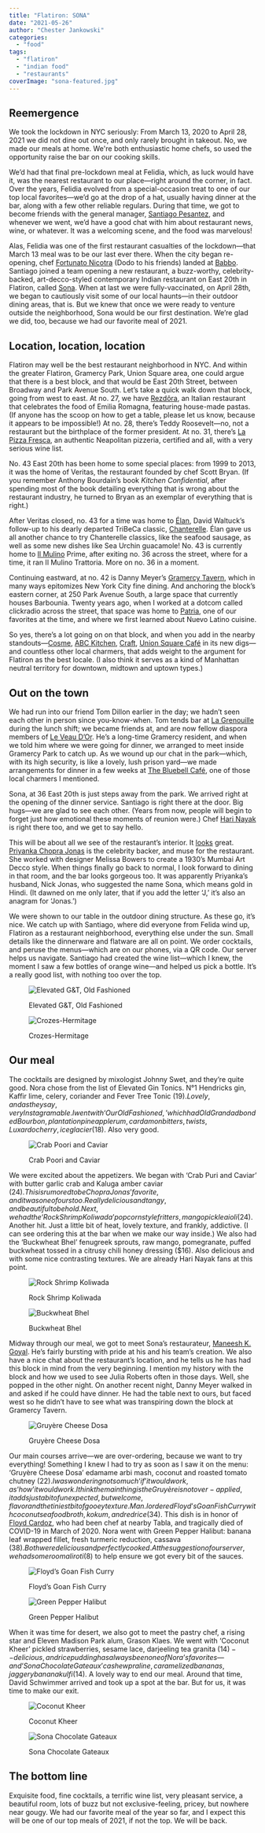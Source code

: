 ```yaml
---
title: "Flatiron: SONA"
date: "2021-05-26"
author: "Chester Jankowski"
categories: 
  - "food"
tags: 
  - "flatiron"
  - "indian food"
  - "restaurants"
coverImage: "sona-featured.jpg"
---
```


## Reemergence

We took the lockdown in NYC seriously: From March 13, 2020 to April 28, 2021 we did not dine out once, and only rarely brought in takeout. No, we made our meals at home. We're both enthusiastic home chefs, so used the opportunity raise the bar on our cooking skills.

We’d had that final pre-lockdown meal at Felidia, which, as luck would have it, was the nearest restaurant to our place—right around the corner, in fact. Over the years, Felidia evolved from a special-occasion treat to one of our top local favorites—we’d go at the drop of a hat, usually having dinner at the bar, along with a few other reliable regulars. During that time, we got to become friends with the general manager, [Santiago Pesantez](https://www.instagram.com/santo_ny/), and whenever we went, we’d have a good chat with him about restaurant news, wine, or whatever. It was a welcoming scene, and the food was marvelous!

Alas, Felidia was one of the first restaurant casualties of the lockdown—that March 13 meal was to be our last ever there. When the city began re-opening, chef [Fortunato Nicotra](https://www.instagram.com/fortunatonicotra/) (Dodo to his friends) landed at [Babbo](https://www.babbonyc.com). Santiago joined a team opening a new restaurant, a buzz-worthy, celebrity-backed, art-decco-styled contemporary Indian restaurant on East 20th in Flatiron, called [Sona](https://www.sona-nyc.com). When at last we were fully-vaccinated, on April 28th, we began to cautiously visit some of our local haunts—in their outdoor dining areas, that is. But we knew that once we were ready to venture outside the neighborhood, Sona would be our first destination. We’re glad we did, too, because we had our favorite meal of 2021.

## Location, location, location

Flatiron may well be the best restaurant neighborhood in NYC. And within the greater Flatiron, Gramercy Park, Union Square area, one could argue that there is a best block, and that would be East 20th Street, between Broadway and Park Avenue South. Let’s take a quick walk down that block, going from west to east. At no. 27, we have [Rezdôra](https://www.rezdora.nyc), an Italian restaurant that celebrates the food of Emilia Romagna, featuring house-made pastas. (If anyone has the scoop on how to get a table, please let us know, because it appears to be impossible!) At no. 28, there’s Teddy Roosevelt—no, not a restaurant but the birthplace of the former president. At no. 31, there’s [La Pizza Fresca](http://www.lapizzafresca.com), an authentic Neapolitan pizzeria, certified and all, with a very serious wine list.

No. 43 East 20th has been home to some special places: from 1999 to 2013, it was the home of Veritas, the restaurant founded by chef Scott Bryan. (If you remember Anthony Bourdain’s book _Kitchen Confidential_, after spending most of the book detailing everything that is wrong about the restaurant industry, he turned to Bryan as an exemplar of everything that is right.)

After Veritas closed, no. 43 for a time was home to [Élan](https://www.nytimes.com/2016/02/12/dining/elan-david-waltuck-flatiron-restaurant-will-close.html?smid=url-share), David Waltuck’s follow-up to his dearly departed TriBeCa classic, [Chanterelle](https://chanterellenyc.com/). Élan gave us all another chance to try Chanterelle classics, like the seafood sausage, as well as some new dishes like Sea Urchin guacamole! No. 43 is currently home to [Il Mulino](https://www.ilmulino.com/) Prime, after exiting no. 36 across the street, where for a time, it ran Il Mulino Trattoria. More on no. 36 in a moment.

Continuing eastward, at no. 42 is Danny Meyer’s [Gramercy Tavern](https://www.gramercytavern.com/), which in many ways epitomizes New York City fine dining. And anchoring the block’s eastern corner, at 250 Park Avenue South, a large space that currently houses Barbounia. Twenty years ago, when I worked at a dotcom called clickradio across the street, that space was home to [Patria](http://chefdouglasrodriguez.com/about-chef-rodriguez/), one of our favorites at the time, and where we first learned about Nuevo Latino cuisine.

So yes, there’s a lot going on on that block, and when you add in the nearby standouts—[Cosme](https://www.cosmenyc.com/), [ABC Kitchen](https://www.jean-georges.com/restaurants/united-states/new-york/abc-kitchen/), [Craft](https://www.craftrestaurant.com/), [Union Square Café](https://www.unionsquarecafe.com/) in its new digs—and countless other local charmers, that adds weight to the argument for Flatiron as the best locale. (I also think it serves as a kind of Manhattan neutral territory for downtown, midtown and uptown types.)

## Out on the town

We had run into our friend Tom Dillon earlier in the day; we hadn’t seen each other in person since you-know-when. Tom tends bar at [La Grenouille](http://la-grenouille.com/) during the lunch shift; we became friends at, and are now fellow diaspora members of [Le Veau D’Or](https://ny.eater.com/2009/1/30/6775673/who-goes-there-le-veau-d-or). He’s a long-time Gramercy resident, and when we told him where we were going for dinner, we arranged to meet inside Gramercy Park to catch up. As we wound up our chat in the park—which, with its high security, is like a lovely, lush prison yard—we made arrangements for dinner in a few weeks at [The Bluebell Café](https://thebluebellcafenyc.com/), one of those local charmers I mentioned.

Sona, at 36 East 20th is just steps away from the park. We arrived right at the opening of the dinner service. Santiago is right there at the door. Big hugs—we are glad to see each other. (Years from now, people will begin to forget just how emotional these moments of reunion were.) Chef [Hari Nayak](https://www.instagram.com/harinayak/) is right there too, and we get to say hello.

This will be about all we see of the restaurant’s interior. It [looks](https://www.vogue.com/article/first-look-inside-sona-priyanka-chopra-jonas-new-restaurant) great. [Priyanka Chopra Jonas](https://ny.eater.com/2021/3/8/22319544/priyanka-chopra-sona-nyc-restaurant-flatiron) is the celebrity backer, and muse for the restaurant. She worked with designer Melissa Bowers to create a 1930’s Mumbai Art Decco style. When things finally go back to normal, I look forward to dining in that room, and the bar looks gorgeous too. It was apparently Priyanka’s husband, Nick Jonas, who suggested the name Sona, which means gold in Hindi. (It dawned on me only later, that if you add the letter ‘J,’ it’s also an anagram for ‘Jonas.’)

We were shown to our table in the outdoor dining structure. As these go, it’s nice. We catch up with Santiago, where did everyone from Felida wind up, Flatiron as a restaurant neighborhood, everything else under the sun. Small details like the dinnerware and flatware are all on point. We order cocktails, and peruse the menus—which are on our phones, via a QR code. Our server helps us navigate. Santiago had created the wine list—which I knew, the moment I saw a few bottles of orange wine—and helped us pick a bottle. It’s a really good list, with nothing too over the top.

<figure>  

![Elevated G&T, Old Fashioned](images/sona-cocktails.jpg)

<figcaption>Elevated G&T, Old Fashioned</figcaption>
</figure>
    
<figure>

![Crozes-Hermitage](images/sona-wine.jpg)

<figcaption>Crozes-Hermitage</figcaption>
</figure>

## Our meal

The cocktails are designed by mixologist Johnny Swet, and they’re quite good. Nora chose from the list of Elevated Gin Tonics. N°1 Hendricks gin, Kaffir lime, celery, coriander and Fever Tree Tonic ($19). Lovely, and as they say, very Instagramable. I went with ‘Our Old Fashioned,’ which had Old Grandad bonded Bourbon, plantation pineapple rum, cardamon bitters, twists, Luxardo cherry, ice glacier ($18). Also very good.

<figure>

![Crab Poori and Caviar](images/sona-crab-poori.jpg)

<figcaption>Crab Poori and Caviar</figcaption>
</figure>

We were excited about the appetizers. We began with ‘Crab Puri and Caviar’ with butter garlic crab and Kaluga amber caviar ($24). This is rumored to be Chopra Jonas’ favorite, and it was one of ours too. Really delicious and tangy, and beautiful to behold. Next, we had the ‘Rock Shrimp Koliwada’ popcorn style fritters, mango pickle aioli ($24). Another hit. Just a little bit of heat, lovely texture, and frankly, addictive. (I can see ordering this at the bar when we make our way inside.) We also had the ‘Buckwheat Bhel’ fenugreek sprouts, raw mango, pomegranate, puffed buckwheat tossed in a citrusy chili honey dressing ($16). Also delicious and with some nice contrasting textures. We are already Hari Nayak fans at this point.

<figure>

![Rock Shrimp Koliwada](images/sona-rock-shrimp.jpg)

<figcaption>Rock Shrimp Koliwada</figcaption>
</figure>

<figure>

![Buckwheat Bhel](images/sona-buckwheat-bhel.jpg)

<figcaption>Buckwheat Bhel</figcaption>
</figure>

Midway through our meal, we got to meet Sona’s restaurateur, [Maneesh K. Goyal](https://www.instagram.com/maneeshkgoyal/). He’s fairly bursting with pride at his and his team’s creation. We also have a nice chat about the restaurant’s location, and he tells us he has had this block in mind from the very beginning. I mention my history with the block and how we used to see Julia Roberts often in those days. Well, she popped in the other night. On another recent night, Danny Meyer walked in and asked if he could have dinner. He had the table next to ours, but faced west so he didn’t have to see what was transpiring down the block at Gramercy Tavern.

<figure>

![Gruyère Cheese Dosa](images/sona-gruyere-cheese-dosa.jpg)

<figcaption>Gruyère Cheese Dosa</figcaption>
</figure>


Our main courses arrive—we are over-ordering, because we want to try everything! Something I knew I had to try as soon as I saw it on the menu: ‘Gruyère Cheese Dosa’ edamame arbi mash, coconut and roasted tomato chutney ($22). I was wondering not so much ‘if’ it would work, as ‘how’ it would work. I think the main thing is the Gruyère is not over-applied, it adds just a bit of unexpected, but welcome, flavor and the tiniest bit of gooey texture. Man. I ordered Floyd’s Goan Fish Curry with coconut seafood broth, kokum, and red rice ($34). This dish is in honor of [Floyd Cardoz](https://www.nytimes.com/2020/03/25/dining/floyd-cardoz-dead-coronavirus.html?smid=url-share), who had been chef at nearby Tabla, and tragically died of COVID-19 in March of 2020. Nora went with Green Pepper Halibut: banana leaf wrapped fillet, fresh turmeric reduction, cassava ($38). Both were delicious and perfectly cooked. At the suggestion of our server, we had some roomali roti ($8) to help ensure we got every bit of the sauces.


<figure>

![Floyd’s Goan Fish Curry](images/sona-floyd-goan-fish-curry.jpg)

<figcaption>Floyd’s Goan Fish Curry</figcaption>
</figure>

<figure>

![Green Pepper Halibut](images/sona-green-pepper-halibut.jpg)

<figcaption>Green Pepper Halibut</figcaption>
</figure>

When it was time for desert, we also got to meet the pastry chef, a rising star and Eleven Madison Park alum, Grason Klaes. We went with ‘Coconut Kheer’ pickled strawberries, sesame lace, darjeeling tea granita ($14)--delicious, and rice pudding has always been one of Nora’s favorites—and ‘Sona Chocolate Gateaux’ cashew praline, caramelized bananas, jaggery banana kulfi ($14). A lovely way to end our meal. Around that time, David Schwimmer arrived and took up a spot at the bar. But for us, it was time to make our exit.

<figure>

![Coconut Kheer](images/sona-coconut-kheer.jpg)

<figcaption>Coconut Kheer</figcaption>
</figure>

<figure>

![Sona Chocolate Gateaux](images/sona-chocolate-gateau.jpg)

<figcaption>Sona Chocolate Gateaux</figcaption>
</figure>

## The bottom line

Exquisite food, fine cocktails, a terrific wine list, very pleasant service, a beautiful room, lots of buzz but not exclusive-feeling, pricey, but nowhere near gougy. We had our favorite meal of the year so far, and I expect this will be one of our top meals of 2021, if not the top. We will be back.
